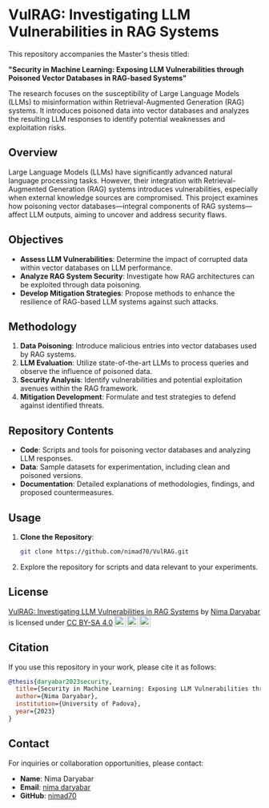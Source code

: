 # VulRAG: Investigating LLM Vulnerabilities in RAG Systems

This repository accompanies the Master's thesis titled:

**"Security in Machine Learning: Exposing LLM Vulnerabilities through Poisoned Vector Databases in RAG-based Systems"**

The research focuses on the susceptibility of Large Language Models (LLMs) to misinformation within Retrieval-Augmented Generation (RAG) systems. It introduces poisoned data into vector databases and analyzes the resulting LLM responses to identify potential weaknesses and exploitation risks.

## Overview

Large Language Models (LLMs) have significantly advanced natural language processing tasks. However, their integration with Retrieval-Augmented Generation (RAG) systems introduces vulnerabilities, especially when external knowledge sources are compromised. This project examines how poisoning vector databases—integral components of RAG systems—affect LLM outputs, aiming to uncover and address security flaws.

## Objectives

- **Assess LLM Vulnerabilities**: Determine the impact of corrupted data within vector databases on LLM performance.
- **Analyze RAG System Security**: Investigate how RAG architectures can be exploited through data poisoning.
- **Develop Mitigation Strategies**: Propose methods to enhance the resilience of RAG-based LLM systems against such attacks.

## Methodology

1. **Data Poisoning**: Introduce malicious entries into vector databases used by RAG systems.
2. **LLM Evaluation**: Utilize state-of-the-art LLMs to process queries and observe the influence of poisoned data.
3. **Security Analysis**: Identify vulnerabilities and potential exploitation avenues within the RAG framework.
4. **Mitigation Development**: Formulate and test strategies to defend against identified threats.

## Repository Contents

- **Code**: Scripts and tools for poisoning vector databases and analyzing LLM responses.
- **Data**: Sample datasets for experimentation, including clean and poisoned versions.
- **Documentation**: Detailed explanations of methodologies, findings, and proposed countermeasures.

## Usage

1. **Clone the Repository**:
   ```bash
   git clone https://github.com/nimad70/VulRAG.git

2. Explore the repository for scripts and data relevant to your experiments.

## License

<p xmlns:cc="http://creativecommons.org/ns#" xmlns:dct="http://purl.org/dc/terms/"><a property="dct:title" rel="cc:attributionURL" href="https://github.com/nimad70/VulRAG">VulRAG: Investigating LLM Vulnerabilities in RAG Systems</a> by <a rel="cc:attributionURL dct:creator" property="cc:attributionName" href="https://github.com/nimad70">Nima Daryabar</a> is licensed under <a href="https://creativecommons.org/licenses/by-sa/4.0/?ref=chooser-v1" target="_blank" rel="license noopener noreferrer" style="display:inline-block;">CC BY-SA 4.0<img style="height:22px!important;margin-left:3px;vertical-align:text-bottom;" src="https://mirrors.creativecommons.org/presskit/icons/cc.svg?ref=chooser-v1" alt=""><img style="height:22px!important;margin-left:3px;vertical-align:text-bottom;" src="https://mirrors.creativecommons.org/presskit/icons/by.svg?ref=chooser-v1" alt=""><img style="height:22px!important;margin-left:3px;vertical-align:text-bottom;" src="https://mirrors.creativecommons.org/presskit/icons/sa.svg?ref=chooser-v1" alt=""></a></p>

## Citation

If you use this repository in your work, please cite it as follows:

```BibTeX
@thesis{daryabar2023security,
  title={Security in Machine Learning: Exposing LLM Vulnerabilities through Poisoned Vector Databases in RAG-based Systems},
  author={Nima Daryabar},
  institution={University of Padova},
  year={2023}
}
```

## Contact

For inquiries or collaboration opportunities, please contact:

- **Name**: Nima Daryabar
- **Email**: [nima daryabar](mailto:nima.daryabar@studenti.unipd.it)
- **GitHub**: [nimad70](https://github.com/nimad70)
